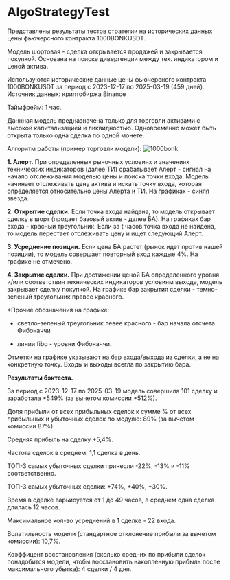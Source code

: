 # AlgoStrategyTest

Представлены результаты тестов стратегии на исторических данных цены фьючерсного контракта 1000BONKUSDT.

Модель шортовая - сделка открывается продажей и закрывается покупкой. Основана на поиске дивергенции между тех. индикатором и ценой актива.

Используются исторические данные цены фьючерсного контракта 1000BONKUSDT за период с 2023-12-17 по 2025-03-19 (459 дней).
Источник данных: криптобиржа Binance

Таймфрейм: 1 час.

Даннная модель предназначена только для торговли активами с высокой капитализацией и ликвидностью. Одновременно может быть открыта только одна сделка по одной монете.

Алгоритм работы (пример торговли модели):
![1000bonk](https://github.com/user-attachments/assets/9c615ce6-fbc1-41b8-ad2e-cbaa9e241fbe)

**1. Алерт.** При определенных рыночных условиях и значениях технических индикаторов (далее ТИ) срабатывает Алерт - сигнал на начало отслеживания моделью цены и поиска точки входа. Модель начинает отслеживать цену актива и искать точку входа, которая определяется относительно цены Алерта и ТИ. На графиках - синяя звезда.

**2. Открытие сделки.** Если точка входа найдена, то модель открывает сделку в шорт (продает базовый актив - далее БА). На графиках бар входа - красный треугольник. Если за t часов точка входа не найдена, то модель перестает отслеживать цену и ищет следующий Алерт.

**3. Усреднение позиции.** Если цена БА растет (рынок идет против нашей позиции), то модель совершает повторный вход каждые 4%. На графике не отмечено.

**4. Закрытие сделки.** При достижении ценой БА определенного уровня и/или соответствия технических индикаторов условиям выхода, модель закрывает сделку покупкой. На графике бар закрытия сделки - темно-зеленый треугольник правее красного.

*Прочие обозначения на графике:

- светло-зеленый треугольник левее красного - бар начала отсчета Фибоначчи

- линии fibo - уровни Фибоначчи.

Отметки на графике указывают на бар входа/выхода из сделки, а не на конкретную точку. Входы и выходы всегла по закрытию бара.

**Результаты бэктеста.**

За период с 2023-12-17 по 2025-03-19 модель совершила 101 сделку и заработала +549% (за вычетом комиссии +512%).

Доля прибыли от всех прибыльных сделок к сумме % от всех прибыльных и убыточных сделок по модулю: 89% (за вычетом комиссии 87%).

Средняя прибыль на сделку +5,4%.

Частота сделок в среднем: 1,1 сделка в день.

ТОП-3 самых убыточных сделки принесли -22%, -13% и -11% соответственно.

ТОП-3 самых убыточных сделки: +74%, +40%, +30%.

Время в сделке варьиоуется от 1 до 49 часов, в среднем одна сделка длилась 12 часов.

Максимальное кол-во усреднений в 1 сделке - 22 входа.

Волатильность модели (стандартное отклонение прибыли за вычетом комиссии): 10,7%.

Коэффицент восстановления (сколько средних по прибыли сделок понадобится модели, чтобы восстановить накопленную прибыль после максимального убытка): 4 сделки / 4 дня. 
